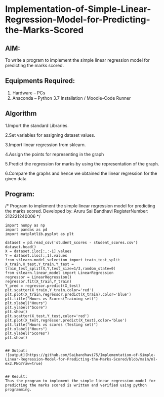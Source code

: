 # Implementation-of-Simple-Linear-Regression-Model-for-Predicting-the-Marks-Scored

## AIM:
To write a program to implement the simple linear regression model for predicting the marks scored.

## Equipments Required:
1. Hardware – PCs
2. Anaconda – Python 3.7 Installation / Moodle-Code Runner

## Algorithm
1.Import the standard Libraries.

2.Set variables for assigning dataset values.

3.Import linear regression from sklearn.

4.Assign the points for representing in the graph

5.Predict the regression for marks by using the representation of the graph.

6.Compare the graphs and hence we obtained the linear regression for the given data
## Program:

/*
Program to implement the simple linear regression model for predicting the marks scored.
Developed by: Aruru Sai Bandhavi
RegisterNumber: 212221240006
*/
```
import numpy as np
import pandas as pd
import matplotlib.pyplot as plt

dataset = pd.read_csv('student_scores - student_scores.csv')
dataset.head()
X = dataset.iloc[:,:-1].values
Y = dataset.iloc[:,1].values
from sklearn.model_selection import train_test_split
X_train,X_test,Y_train,Y_test = train_test_split(X,Y,test_size=1/3,random_state=0)
from sklearn.linear_model import LinearRegression
regressor = LinearRegression()
regressor.fit(X_train,Y_train)
Y_pred = regressor.predict(X_test)
plt.scatter(X_train,Y_train,color='red')
plt.plot(X_train,regressor.predict(X_train),color='blue')
plt.title("Hours vs Scores(Training set)")
plt.xlabel("Hours")
plt.ylabel("Score")
plt.show()
plt.scatter(X_test,Y_test,color='red')
plt.plot(X_test,regressor.predict(X_test),color='blue')
plt.title("Hours vs scores (Testing set)")
plt.xlabel("Hours")
plt.ylabel("Scores")
plt.show()


## Output:
![output](https://github.com/Saibandhavi75/Implementation-of-Simple-Linear-Regression-Model-for-Predicting-the-Marks-Scored/blob/main/ml-ex2.PNG?raw=true)


## Result:
Thus the program to implement the simple linear regression model for predicting the marks scored is written and verified using python programming.
